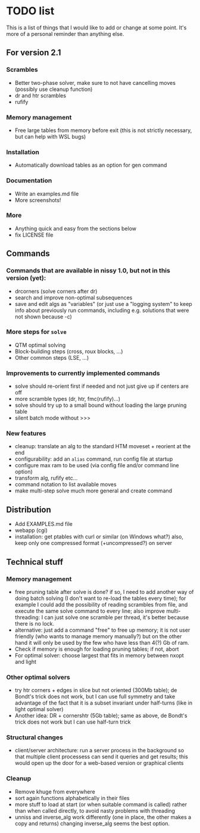 # TODO list

This is a list of things that I would like to add or change at some point.
It's more of a personal reminder than anything else.

## For version 2.1
### Scrambles
* Better two-phase solver, make sure to not have cancelling moves
  (possibly use cleanup function)
* dr and htr scrambles
* rufify
### Memory management
* Free large tables from memory before exit (this is not strictly necessary,
  but can help with WSL bugs)
### Installation
* Automatically download tables as an option for gen command
### Documentation
* Write an examples.md file
* More screenshots!
### More
* Anything quick and easy from the sections below
* fix LICENSE file

## Commands

### Commands that are available in nissy 1.0, but not in this version (yet):
* drcorners (solve corners after dr)
* search and improve non-optimal subsequences
* save and edit algs as "variables"
  (or just use a "logging system" to keep info about previously run commands,
including e.g. solutions that were not shown because -c)

### More steps for `solve`
* QTM optimal solving
* Block-building steps (cross, roux blocks, ...)
* Other common steps (LSE, ...)

### Improvements to currently implemented commands
* solve should re-orient first if needed and not just give up if centers are off
* more scramble types (dr, htr, fmc(rufify)...)
* solve should try up to a small bound without loading the large pruning table
* silent batch mode without >>>

### New features
* cleanup: translate an alg to the standard HTM moveset + reorient at the end
* configurability: add an `alias` command, run config file at startup
* configure max ram to be used (via config file and/or command line option)
* transform alg, rufify etc...
* command notation to list available moves
* make multi-step solve much more general and create command

## Distribution

* Add EXAMPLES.md file
* webapp (cgi)
* installation: get ptables with curl or similar (on Windows what?)
  also, keep only one compressed format (+uncompressed?) on server

## Technical stuff

### Memory management
* free pruning table after solve is done? if so, I need to add another way
  of doing batch solving (I don't want to re-load the tables every time);
  for example I could add the possibility of reading scrambles from file,
  and execute the same solve command to every line; also improve multi-threading:
  I can just solve one scramble per thread, it's better because there is no lock.
* alternative: just add a command "free" to free up memory; it is not
  user friendly (who wants to manage memory manually?) but on the other hand
  it will only be used by the few who have less than 4(?) Gb of ram.
* Check if memory is enough for loading pruning tables; if not, abort
* For optimal solver: choose largest that fits in memory between nxopt and light

### Other optimal solvers
* try htr corners + edges in slice but not oriented (300Mb table);
  de Bondt's trick does not work, but I can use full symmetry and
  take advantage of the fact that it is a subset invariant under half-turns
  (like in light optimal solver)
* Another idea: DR + cornershtr (5Gb table); same as above, de Bondt's trick
  does not work but I can use half-turn trick

### Structural changes
* client/server architecture: run a server process in the background so that
  multiple client processess can send it queries and get results; this would
  open up the door for a web-based version or graphical clients

### Cleanup
* Remove khuge from everywhere
* sort again functions alphabetically in their files
* more stuff to load at start (or when suitable command is called) rather
  than when called directly, to avoid nasty problems with threading
* unniss and inverse_alg work differently (one in place, the other makes
  a copy and returns) changing inverse_alg seems the best option.
